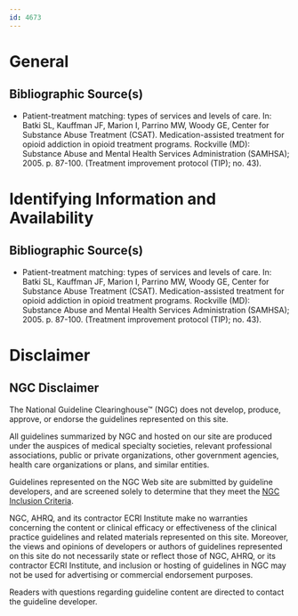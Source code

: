 ```yaml
---
id: 4673
---
```


# General

## Bibliographic Source(s)

- Patient-treatment matching: types of services and levels of care. In: Batki SL, Kauffman JF, Marion I, Parrino MW, Woody GE, Center for Substance Abuse Treatment (CSAT). Medication-assisted treatment for opioid addiction in opioid treatment programs. Rockville (MD): Substance Abuse and Mental Health Services Administration (SAMHSA); 2005. p. 87-100. (Treatment improvement protocol (TIP); no. 43).

# Identifying Information and Availability

## Bibliographic Source(s)

- Patient-treatment matching: types of services and levels of care. In: Batki SL, Kauffman JF, Marion I, Parrino MW, Woody GE, Center for Substance Abuse Treatment (CSAT). Medication-assisted treatment for opioid addiction in opioid treatment programs. Rockville (MD): Substance Abuse and Mental Health Services Administration (SAMHSA); 2005. p. 87-100. (Treatment improvement protocol (TIP); no. 43).

# Disclaimer

## NGC Disclaimer

The National Guideline Clearinghouse™ (NGC) does not develop, produce, approve, or endorse the guidelines represented on this site.

All guidelines summarized by NGC and hosted on our site are produced under the auspices of medical specialty societies, relevant professional associations, public or private organizations, other government agencies, health care organizations or plans, and similar entities.

Guidelines represented on the NGC Web site are submitted by guideline developers, and are screened solely to determine that they meet the [NGC Inclusion Criteria](/help-and-about/summaries/inclusion-criteria).

NGC, AHRQ, and its contractor ECRI Institute make no warranties concerning the content or clinical efficacy or effectiveness of the clinical practice guidelines and related materials represented on this site. Moreover, the views and opinions of developers or authors of guidelines represented on this site do not necessarily state or reflect those of NGC, AHRQ, or its contractor ECRI Institute, and inclusion or hosting of guidelines in NGC may not be used for advertising or commercial endorsement purposes.

Readers with questions regarding guideline content are directed to contact the guideline developer.


